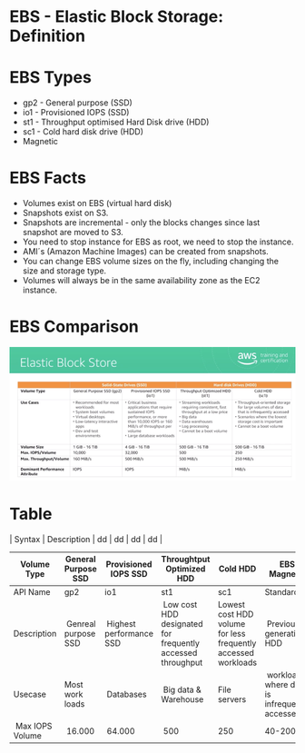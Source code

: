 # EBS - Elastic Block Storage: Definition

# EBS Types
- gp2 - General purpose (SSD)
- io1 - Provisioned IOPS (SSD)
- st1 - Throughput optimised Hard Disk drive  (HDD)
- sc1 - Cold hard disk drive (HDD)
- Magnetic

# EBS Facts
- Volumes exist on  EBS (virtual hard disk)
- Snapshots exist on S3. 
- Snapshots are incremental - only the blocks changes since last snapshot are moved to S3.
- You need to stop instance for EBS as root, we need to stop the instance.
- AMI´s (Amazon Machine Images) can be created from snapshots.
- You can change EBS volume sizes on the fly, including changing the size and storage type.
- Volumes will always be in the same availability zone as the EC2 instance.



# EBS Comparison
![EBS](/images/EBS_comparison.png)

# Table

| Syntax | Description | dd | dd | dd | dd |



| Volume Type | General Purpose SSD | Provisioned IOPS SSD | Throughtput Optimized HDD | Cold HDD |  EBS Magnetic
| ----------- | ----------- | ----------- |----------- |----------- |----------- |
| API Name | gp2 | io1 | st1 | sc1 | Standard
| Description | Genreal purpose SSD | Highest performance SSD | Low cost HDD designated for frequently accessed throughput |  Lowest cost HDD volume for less frequently accessed workloads | Previous generation HDD |
| Usecase |  Most work loads | Databases | Big data  & Warehouse | File servers | workload where data is infrequently accessed.
| Max IOPS Volume | 16.000 | 64.000 | 500 | 250 | 40-200 |

